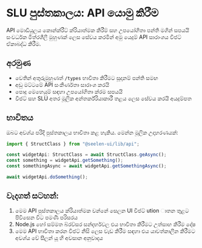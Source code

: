 # **SLU පුස්තකාලය: API යොමු කිරීම**

API මොඩියුලය කොන්ක්රීට් ක්රියාත්මක කිරීම් සහ උපයෝගිතා පන්ති මගින් සපයයි 
සංවර්ධක මිත්රශීලී මුහුණක් ලෙස සේවය කරමින් අමු යෙදුම් API සාරාංශය 
විජට් ඒකාබද්ධ කිරීම.

## **අරමුණ**

* වෙතින් අතුරුමුහුණත් `/types` භාවිතා කිරීමට සූදානම් පන්ති සමඟ
* අඩු මට්ටමේ API සංකීර්ණතා සාරාංශ කරයි
* පොදු මෙහෙයුම් සඳහා උපයෝගිතා ක්රම සපයයි
* විජට් සහ SLU අතර මූලික අන්තර්ක්රියාකාරී තළය ලෙස සේවය කරයි 
  අයදුම්පත

## **භාවිතය**

ඔබට අවශ්ය පරිදි පුස්තකාලය භාවිතා කළ හැකිය. මෙන්න මූලික උදාහරණයක්:

```ts
import { StructClass } from "@seelen-ui/lib/api";

const widgetApi: StructClass = await StructClass.geAsync();
const something = widgetApi.getSomething();
const somethingAsync = await widgetApi.getSomethingAsync();

await widgetApi.doSomething();
```

## **වැදගත් සටහන්:**

1. මෙම API පුස්තකාලය ක්රියාත්මක වන්නේ සෙලන UI විජට් ution ාතන තුළට පිවිසෙන විට පමණි 
   පරිසරය
2. Node.js හෝ සම්මත බ්රව්සර සන්දර්භවල එය භාවිතා කිරීමට උත්සාහ කිරීම 
   දෝෂ
3. මෙම API භාවිතා කරන විජට් නිසි ලෙස වැඩ කිරීම සඳහා එය යාවත්කාලීන කිරීමට අවශ්ය වේ 
   සීලන් යූ හි අවසාන අනුවාදය
